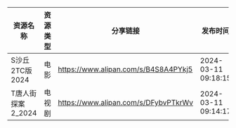 | 资源名称         | 资源类型 | 分享链接                                 | 发布时间                |
| ------------ | ---- | ------------------------------------ | ------------------- |
| S沙丘2TC版2024  | 电影   | https://www.alipan.com/s/B4S8A4PYkj5 | 2024-03-11 09:18:15 |
| T唐人街探案2_2024 | 电视剧  | https://www.alipan.com/s/DFybvPTkrWv | 2024-03-11 09:14:17 |
